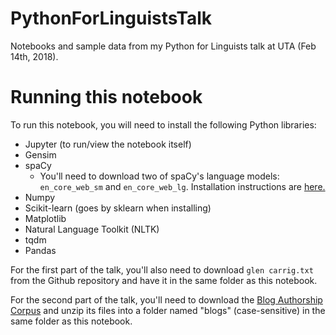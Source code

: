 # PythonForLinguistsTalk
Notebooks and sample data from my Python for Linguists talk at UTA (Feb 14th, 2018).

# Running this notebook

To run this notebook, you will need to install the following Python libraries:
* Jupyter (to run/view the notebook itself)
* Gensim
* spaCy
  * You'll need to download two of spaCy's language models: `en_core_web_sm` and `en_core_web_lg`.  Installation instructions are [here.](https://spacy.io/models/)
* Numpy
* Scikit-learn (goes by sklearn when installing)
* Matplotlib
* Natural Language Toolkit (NLTK)
* tqdm
* Pandas

For the first part of the talk, you'll also need to download `glen carrig.txt` from the Github repository and have it in the same folder as this notebook.

For the second part of the talk, you'll need to download the [Blog Authorship Corpus](http://u.cs.biu.ac.il/~koppel/BlogCorpus.htm) and unzip its files into a folder named "blogs" (case-sensitive) in the same folder as this notebook.
